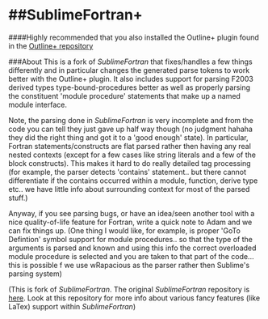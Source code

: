 ##SublimeFortran+
==============

####Highly recommended that you also installed the Outline+ plugin found in the [Outline+ repository](https://github.com/UCLA-Plasma-Simulation-Group/tools_sublimetext_outliner)

###About
This is a fork of _SublimeFortran_ that fixes/handles a few things differently and in particular changes the generated parse tokens to work better with the Outline+ plugin. It also includes support for parsing F2003 derived types type-bound-procedures better as well as properly parsing the constituent 'module procedure' statements that make up a named module interface.

Note, the parsing done in _SublimeFortran_ is very incomplete and from the code you can tell they just gave up half way though (no judgment hahaha they did the right thing and got it to a 'good enough' state). In particular, Fortran statements/constructs are flat parsed rather then having any real nested contexts (except for a few cases like string literals and a few of the block constructs). This makes it hard to do really detailed tag processing (for example, the parser detects 'contains' statement.. but there cannot differentiate if the contains occurred within a module, function, derive type etc.. we have little info about surrounding context for most of the parsed stuff.)


Anyway, if you see parsing bugs, or have an idea/seen another tool with a nice quality-of-life feature for Fortran, write a quick note to Adam and we can fix things up. (One thing I would like, for example, is proper 'GoTo Defintion' symbol support for module procedures.. so that the type of the arguments is parsed and known and using this info the correct overloaded module procedure is selected and you are taken to that part of the code... this is possible f we use wRapacious as the parser rather then Sublime's parsing system)

(This is fork of _SublimeFortran_. The original _SublimeFortran_ repository is [here](https://github.com/315234/SublimeFortran). Look at this repository for more info about various fancy features (like LaTex) support within _SublimeFortran_)
